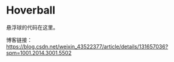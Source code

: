 # Hoverball

悬浮球的代码在这里。

博客链接：https://blog.csdn.net/weixin_43522377/article/details/131657036?spm=1001.2014.3001.5502
